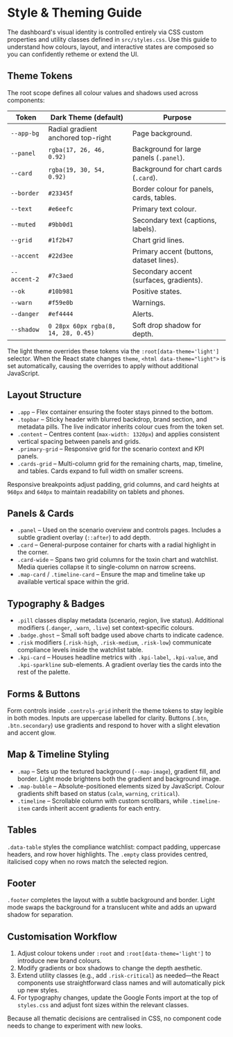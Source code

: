 # Style & Theming Guide

The dashboard's visual identity is controlled entirely via CSS custom properties and utility classes defined in `src/styles.css`. Use this guide to understand how colours, layout, and interactive states are composed so you can confidently retheme or extend the UI.

## Theme Tokens

The root scope defines all colour values and shadows used across components:

| Token | Dark Theme (default) | Purpose |
| --- | --- | --- |
| `--app-bg` | Radial gradient anchored top-right | Page background. |
| `--panel` | `rgba(17, 26, 46, 0.92)` | Background for large panels (`.panel`). |
| `--card` | `rgba(19, 30, 54, 0.92)` | Background for chart cards (`.card`). |
| `--border` | `#23345f` | Border colour for panels, cards, tables. |
| `--text` | `#e6eefc` | Primary text colour. |
| `--muted` | `#9bb0d1` | Secondary text (captions, labels). |
| `--grid` | `#1f2b47` | Chart grid lines. |
| `--accent` | `#22d3ee` | Primary accent (buttons, dataset lines). |
| `--accent-2` | `#7c3aed` | Secondary accent (surfaces, gradients). |
| `--ok` | `#10b981` | Positive states. |
| `--warn` | `#f59e0b` | Warnings. |
| `--danger` | `#ef4444` | Alerts. |
| `--shadow` | `0 28px 60px rgba(8, 14, 28, 0.45)` | Soft drop shadow for depth. |

The light theme overrides these tokens via the `:root[data-theme='light']` selector. When the React state changes `theme`, `<html data-theme="light">` is set automatically, causing the overrides to apply without additional JavaScript.

## Layout Structure

- `.app` – Flex container ensuring the footer stays pinned to the bottom.
- `.topbar` – Sticky header with blurred backdrop, brand section, and metadata pills. The live indicator inherits colour cues from the token set.
- `.content` – Centres content (`max-width: 1320px`) and applies consistent vertical spacing between panels and grids.
- `.primary-grid` – Responsive grid for the scenario context and KPI panels.
- `.cards-grid` – Multi-column grid for the remaining charts, map, timeline, and tables. Cards expand to full width on smaller screens.

Responsive breakpoints adjust padding, grid columns, and card heights at `960px` and `640px` to maintain readability on tablets and phones.

## Panels & Cards

- `.panel` – Used on the scenario overview and controls pages. Includes a subtle gradient overlay (`::after`) to add depth.
- `.card` – General-purpose container for charts with a radial highlight in the corner.
- `.card-wide` – Spans two grid columns for the toxin chart and watchlist. Media queries collapse it to single-column on narrow screens.
- `.map-card` / `.timeline-card` – Ensure the map and timeline take up available vertical space within the grid.

## Typography & Badges

- `.pill` classes display metadata (scenario, region, live status). Additional modifiers (`.danger`, `.warn`, `.live`) set context-specific colours.
- `.badge.ghost` – Small soft badge used above charts to indicate cadence.
- `.risk` modifiers (`.risk-high`, `.risk-medium`, `.risk-low`) communicate compliance levels inside the watchlist table.
- `.kpi-card` – Houses headline metrics with `.kpi-label`, `.kpi-value`, and `.kpi-sparkline` sub-elements. A gradient overlay ties the cards into the rest of the palette.

## Forms & Buttons

Form controls inside `.controls-grid` inherit the theme tokens to stay legible in both modes. Inputs are uppercase labelled for clarity. Buttons (`.btn`, `.btn.secondary`) use gradients and respond to hover with a slight elevation and accent glow.

## Map & Timeline Styling

- `.map` – Sets up the textured background (`--map-image`), gradient fill, and border. Light mode brightens both the gradient and background image.
- `.map-bubble` – Absolute-positioned elements sized by JavaScript. Colour gradients shift based on status (`calm`, `warning`, `critical`).
- `.timeline` – Scrollable column with custom scrollbars, while `.timeline-item` cards inherit accent gradients for each entry.

## Tables

`.data-table` styles the compliance watchlist: compact padding, uppercase headers, and row hover highlights. The `.empty` class provides centred, italicised copy when no rows match the selected region.

## Footer

`.footer` completes the layout with a subtle background and border. Light mode swaps the background for a translucent white and adds an upward shadow for separation.

## Customisation Workflow

1. Adjust colour tokens under `:root` and `:root[data-theme='light']` to introduce new brand colours.
2. Modify gradients or box shadows to change the depth aesthetic.
3. Extend utility classes (e.g., add `.risk-critical`) as needed—the React components use straightforward class names and will automatically pick up new styles.
4. For typography changes, update the Google Fonts import at the top of `styles.css` and adjust font sizes within the relevant classes.

Because all thematic decisions are centralised in CSS, no component code needs to change to experiment with new looks.
